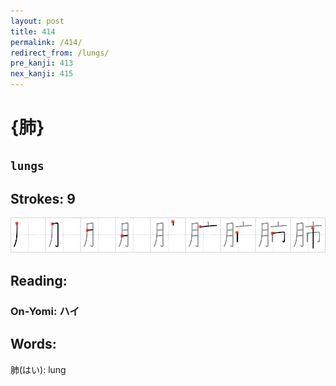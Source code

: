 ```yaml
---
layout: post
title: 414
permalink: /414/
redirect_from: /lungs/
pre_kanji: 413
nex_kanji: 415
---
```


# {肺}

## `lungs`

## Strokes: 9

<div class="stroke"><img src="../images/E882BA.png" /></div>

## Reading:

### On-Yomi: ハイ

## Words:

肺(はい): lung
